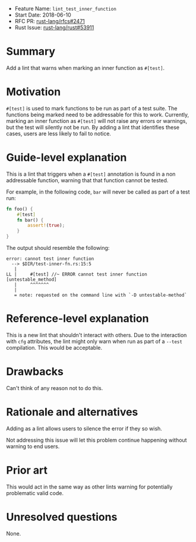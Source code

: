 - Feature Name: `lint_test_inner_function`
- Start Date: 2018-06-10
- RFC PR: [rust-lang/rfcs#2471](https://github.com/rust-lang/rfcs/pull/2471)
- Rust Issue: [rust-lang/rust#53911](https://github.com/rust-lang/rust/issues/53911)

# Summary
[summary]: #summary

Add a lint that warns when marking an inner function as `#[test]`.

# Motivation
[motivation]: #motivation

`#[test]` is used to mark functions to be run as part of a test suite. The
functions being marked need to be addressable for this to work. Currently,
marking an inner function as `#[test]` will not raise any errors or warnings,
but the test will silently not be run. By adding a lint that identifies these
cases, users are less likely to fail to notice.

# Guide-level explanation
[guide-level-explanation]: #guide-level-explanation

This is a lint that triggers when a `#[test]` annotation is found in a non
addressable function, warning that that function cannot be tested.

For example, in the following code, `bar` will never be called as part of a
test run:

```rust
fn foo() {
    #[test]
    fn bar() {
        assert!(true);
    }
}
```

The output should resemble the following:

```
error: cannot test inner function
  --> $DIR/test-inner-fn.rs:15:5
   |
LL |     #[test] //~ ERROR cannot test inner function [untestable_method]
   |     ^^^^^^^
   |
   = note: requested on the command line with `-D untestable-method`
```

# Reference-level explanation
[reference-level-explanation]: #reference-level-explanation

This is a new lint that shouldn't interact with others. Due to the interaction
with `cfg` attributes, the lint might only warn when run as part of a `--test`
compilation. This would be acceptable.

# Drawbacks
[drawbacks]: #drawbacks

Can't think of any reason not to do this.

# Rationale and alternatives
[alternatives]: #alternatives

Adding as a lint allows users to silence the error if they so wish.

Not addressing this issue will let this problem continue happening without
warning to end users.

# Prior art
[prior-art]: #prior-art

This would act in the same way as other lints warning for potentially
problematic valid code.

# Unresolved questions
[unresolved]: #unresolved-questions

None.
